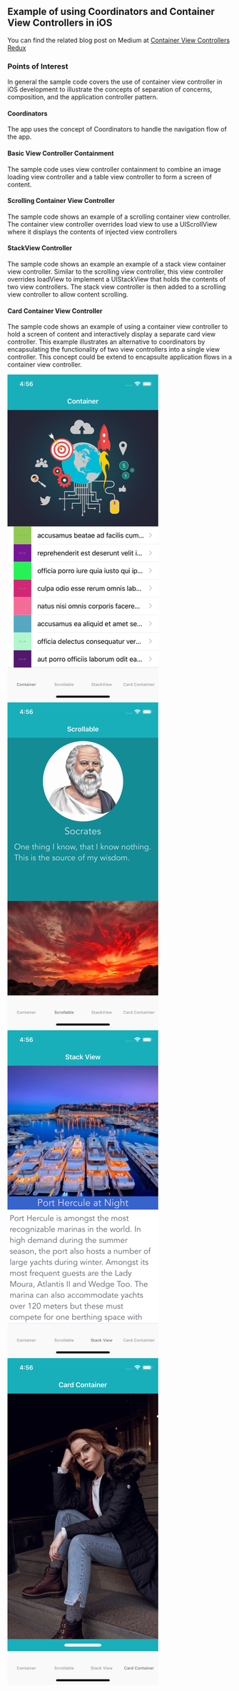 ## Example of using Coordinators and Container View Controllers in iOS

You can find the related blog post on Medium at [Container View Controllers Redux](https://medium.com/@dkw5877/container-view-controllers-revisited-e076ef38853f)

### Points of Interest
In general the sample code covers the use of container view controller in iOS development to illustrate the concepts of separation of concerns, composition, and the application controller pattern.

#### Coordinators
The app uses the concept of Coordinators to handle the navigation flow of the app.

#### Basic View Controller Containment
The sample code uses view controller containment to combine an image loading view controller and a table view controller to form a screen of content.

#### Scrolling Container View Controller
The sample code shows an example of a scrolling container view controller. The container view controller overrides load view to use a UIScrollView where it displays the contents of injected view controllers

#### StackView Controller
The sample code shows an example an example of a stack view container view controller. Similar to the scrolling view controller, this view controller overrides loadView to implement a UIStackView that holds the contents of two view controllers. The stack view controller is then added to a scrolling view controller to allow content scrolling.

#### Card Container View Controller
The sample code shows an example of using a container view controller to hold a screen of content and interactively display a separate card view controller. This example illustrates an alternative to coordinators by encapsulating the functionality of two view controllers into a single view controller. This concept could be extend to encapsulte application flows in a container view controller. 

![Container](Container.png) <!-- .element height="50%" width="50%" -->
![Scrolling Container](ScrollingContainer.png) <!-- .element height="50%" width="50%" -->
![Scrolling StackView](ScrollingStackView.png) <!-- .element height="50%" width="50%" -->
![Interactive Container](InteractiveContainer.png) <!-- .element height="50%" width="50%" -->

